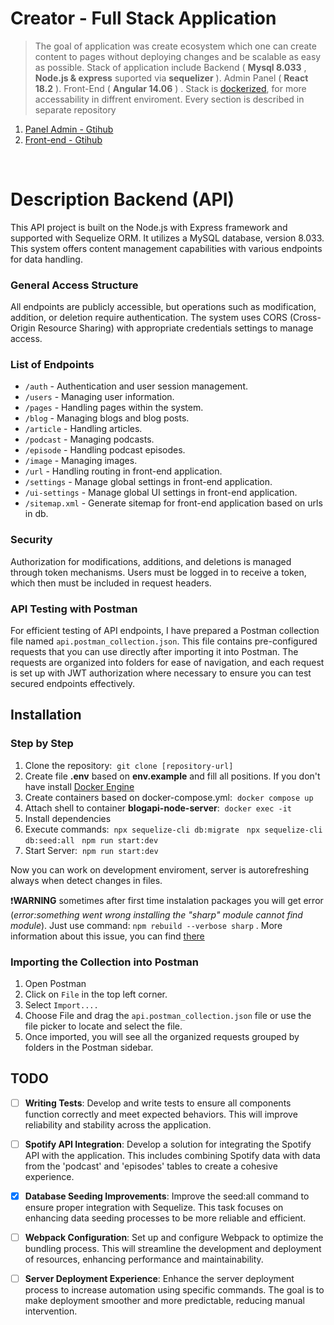 # Creator - Full Stack Application

> The goal of application was create ecosystem which one can create content to pages without deploying changes and be scalable as easy as possible. Stack of application include Backend ( **Mysql 8.033** , **Node.js & express** suported via **sequelizer** ). Admin Panel ( **React 18.2** ). Front-End ( **Angular 14.06** ) . Stack is [dockerized](https://www.docker.com/ "dockerized"), for more accessability in diffrent enviroment. Every section is described in separate repository

1. [Panel Admin - Gtihub](https://github.com/CodeIbo/Creator-admin-panel)
2. [Front-end - Gtihub](https://github.com/CodeIbo/Creator-Front-end)

<br>

# Description Backend (API)

This API project is built on the Node.js with Express framework and supported with Sequelize ORM. It utilizes a MySQL database, version 8.033. This system offers content management capabilities with various endpoints for data handling.

### General Access Structure

All endpoints are publicly accessible, but operations such as modification, addition, or deletion require authentication. The system uses CORS (Cross-Origin Resource Sharing) with appropriate credentials settings to manage access.

### List of Endpoints

- `/auth` - Authentication and user session management.
- `/users` - Managing user information.
- `/pages` - Handling pages within the system.
- `/blog` - Managing blogs and blog posts.
- `/article` - Handling articles.
- `/podcast` - Managing podcasts.
- `/episode` - Handling podcast episodes.
- `/image` - Managing images.
- `/url` - Handling routing in front-end application.
- `/settings` - Manage global settings in front-end application.
- `/ui-settings` - Manage global UI settings in front-end application.
- `/sitemap.xml` - Generate sitemap for front-end application based on urls in db.

### Security

Authorization for modifications, additions, and deletions is managed through token mechanisms. Users must be logged in to receive a token, which then must be included in request headers.

### API Testing with Postman

For efficient testing of API endpoints, I have prepared a Postman collection file named `api.postman_collection.json`. This file contains pre-configured requests that you can use directly after importing it into Postman. The requests are organized into folders for ease of navigation, and each request is set up with JWT authorization where necessary to ensure you can test secured endpoints effectively.

## Installation

### Step by Step

1. Clone the repository:&nbsp; `git clone [repository-url]`
2. Create file **.env** based on **env.example** and fill all positions. If you don't have install [Docker Engine](https://docs.docker.com/get-docker/)
3. Create containers based on docker-compose.yml:&nbsp; `docker compose up`
4. Attach shell to container **blogapi-node-server**:&nbsp; `docker exec -it `
5. Install dependencies
6. Execute commands:&nbsp; `npx sequelize-cli db:migrate` &nbsp; `npx sequelize-cli db:seed:all` &nbsp; `npm run start:dev`
7. Start Server:&nbsp; `npm run start:dev`

Now you can work on development enviroment, server is autorefreshing always when detect changes in files.

❗**WARNING** sometimes after first time instalation packages you will get error (_error:something went wrong installing the "sharp" module cannot find module_). Just use command: `npm rebuild --verbose sharp` . More information about this issue, you can find [there](https://github.com/gatsbyjs/gatsby/issues/24559)

### Importing the Collection into Postman

1. Open Postman
2. Click on `File` in the top left corner.
3. Select `Import....`
4. Choose File and drag the `api.postman_collection.json` file or use the file picker to locate and select the file.
5. Once imported, you will see all the organized requests grouped by folders in the Postman sidebar.

## TODO

- [ ] **Writing Tests**: Develop and write tests to ensure all components function correctly and meet expected behaviors. This will improve reliability and stability across the application.

- [ ] **Spotify API Integration**: Develop a solution for integrating the Spotify API with the application. This includes combining Spotify data with data from the 'podcast' and 'episodes' tables to create a cohesive experience.

- [x] **Database Seeding Improvements**: Improve the seed:all command to ensure proper integration with Sequelize. This task focuses on enhancing data seeding processes to be more reliable and efficient.

- [ ] **Webpack Configuration**: Set up and configure Webpack to optimize the bundling process. This will streamline the development and deployment of resources, enhancing performance and maintainability.

- [ ] **Server Deployment Experience**: Enhance the server deployment process to increase automation using specific commands. The goal is to make deployment smoother and more predictable, reducing manual intervention.
